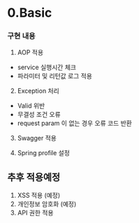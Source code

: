 # 0.Basic

### 구현 내용
1. AOP 적용
- service 실행시간 체크
- 파라미터 및 리턴값 로그 적용

2. Exception 처리
- Valid 위반
- 무결성 조건 오류
- request param 이 없는 경우 오류 코드 반환

3. Swagger 적용

4. Spring profile 설정

## 추후 적용예정
1. XSS 적용 (예정)
2. 개인정보 암호화 (예정)
3. API 권한 적용
